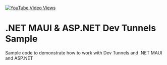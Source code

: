 [![YouTube Video Views](https://img.shields.io/youtube/views/azuC8SFHWp8?style=social)](https://youtu.be/azuC8SFHWp8)

# .NET MAUI & ASP.NET Dev Tunnels Sample
Sample code to demonstrate how to work with Dev Tunnels and .NET MAUI and ASP.NET
